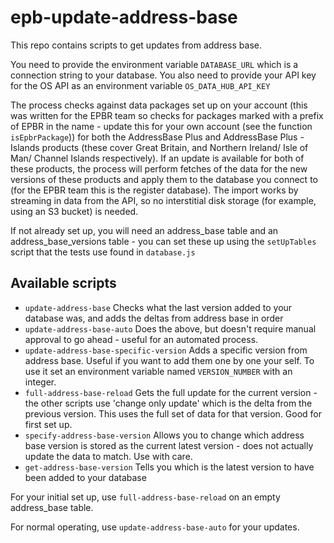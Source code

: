 # epb-update-address-base
This repo contains scripts to get updates from address base.

You need to provide the environment variable `DATABASE_URL` which is a connection string to your database.
You also need to provide your API key for the OS API as an environment variable `OS_DATA_HUB_API_KEY`

The process checks against data packages set up on your account (this was written for the EPBR team so checks for packages marked with a prefix of EPBR in the name - update this for your own account (see the function `isEpbrPackage`)) for both the AddressBase Plus and AddressBase Plus - Islands products (these cover Great Britain, and Northern Ireland/ Isle of Man/ Channel Islands respectively). 
If an update is available for both of these products, the process will perform fetches of the data for the new versions of these products and apply them to the database you connect to (for the EPBR team this is the register database). 
The import works by streaming in data from the API, so no interstitial disk storage (for example, using an S3 bucket) is needed.

If not already set up, you will need an address_base table and an address_base_versions table - you can set these up using the `setUpTables` script that the tests use found in `database.js`

## Available scripts

- `update-address-base` Checks what the last version added to your database was, and adds the deltas from address base in order
- `update-address-base-auto` Does the above, but doesn't require manual approval to go ahead - useful for an automated process.
- `update-address-base-specific-version` Adds a specific version from address base. Useful if you want to add them one by one your self. To use it set an environment variable named `VERSION_NUMBER` with an integer.
- `full-address-base-reload` Gets the full update for the current version - the other scripts use 'change only update' which is the delta from the previous version. This uses the full set of data for that version. Good for first set up.
- `specify-address-base-version` Allows you to change which address base version is stored as the current latest version - does not actually update the data to match. Use with care.
- `get-address-base-version` Tells you which is the latest version to have been added to your database

For your initial set up, use `full-address-base-reload` on an empty address_base table.

For normal operating, use `update-address-base-auto` for your updates.
